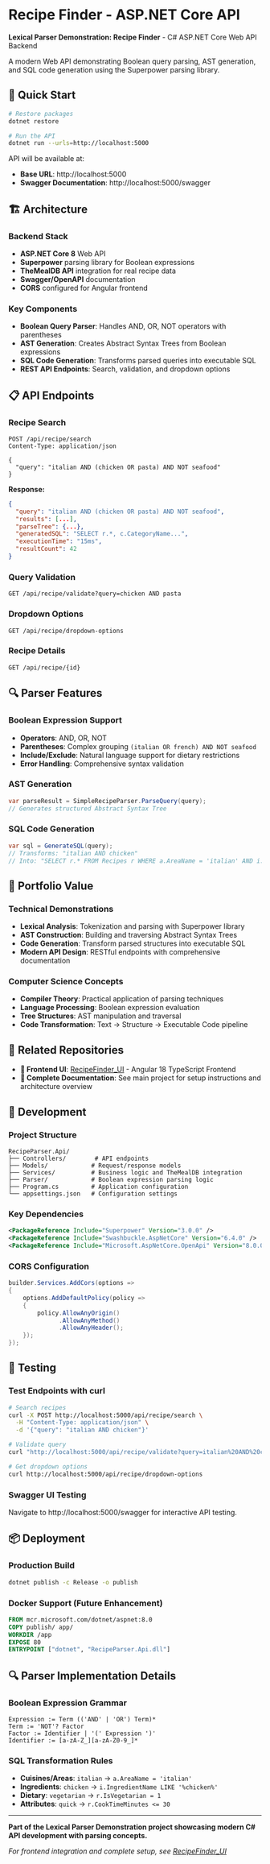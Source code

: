 # Recipe Finder - ASP.NET Core API

**Lexical Parser Demonstration: Recipe Finder** - C# ASP.NET Core Web API Backend

A modern Web API demonstrating Boolean query parsing, AST generation, and SQL code generation using the Superpower parsing library.

## 🚀 Quick Start

```bash
# Restore packages
dotnet restore

# Run the API
dotnet run --urls=http://localhost:5000
```

API will be available at:
- **Base URL**: http://localhost:5000
- **Swagger Documentation**: http://localhost:5000/swagger

## 🏗️ Architecture

### **Backend Stack**
- **ASP.NET Core 8** Web API
- **Superpower** parsing library for Boolean expressions
- **TheMealDB API** integration for real recipe data
- **Swagger/OpenAPI** documentation
- **CORS** configured for Angular frontend

### **Key Components**
- **Boolean Query Parser**: Handles AND, OR, NOT operators with parentheses
- **AST Generation**: Creates Abstract Syntax Trees from Boolean expressions
- **SQL Code Generation**: Transforms parsed queries into executable SQL
- **REST API Endpoints**: Search, validation, and dropdown options

## 📋 API Endpoints

### **Recipe Search**
```http
POST /api/recipe/search
Content-Type: application/json

{
  "query": "italian AND (chicken OR pasta) AND NOT seafood"
}
```

**Response:**
```json
{
  "query": "italian AND (chicken OR pasta) AND NOT seafood",
  "results": [...],
  "parseTree": {...},
  "generatedSQL": "SELECT r.*, c.CategoryName...",
  "executionTime": "15ms",
  "resultCount": 42
}
```

### **Query Validation**
```http
GET /api/recipe/validate?query=chicken AND pasta
```

### **Dropdown Options**
```http
GET /api/recipe/dropdown-options
```

### **Recipe Details**
```http
GET /api/recipe/{id}
```

## 🔍 Parser Features

### **Boolean Expression Support**
- **Operators**: AND, OR, NOT
- **Parentheses**: Complex grouping `(italian OR french) AND NOT seafood`
- **Include/Exclude**: Natural language support for dietary restrictions
- **Error Handling**: Comprehensive syntax validation

### **AST Generation**
```csharp
var parseResult = SimpleRecipeParser.ParseQuery(query);
// Generates structured Abstract Syntax Tree
```

### **SQL Code Generation**
```csharp
var sql = GenerateSQL(query);
// Transforms: "italian AND chicken"
// Into: "SELECT r.* FROM Recipes r WHERE a.AreaName = 'italian' AND i.IngredientName LIKE '%chicken%'"
```

## 🎯 Portfolio Value

### **Technical Demonstrations**
- **Lexical Analysis**: Tokenization and parsing with Superpower library
- **AST Construction**: Building and traversing Abstract Syntax Trees
- **Code Generation**: Transform parsed structures into executable SQL
- **Modern API Design**: RESTful endpoints with comprehensive documentation

### **Computer Science Concepts**
- **Compiler Theory**: Practical application of parsing techniques
- **Language Processing**: Boolean expression evaluation
- **Tree Structures**: AST manipulation and traversal
- **Code Transformation**: Text → Structure → Executable Code pipeline

## 🔗 Related Repositories

- **🔗 Frontend UI**: [RecipeFinder_UI](https://github.com/stevewash123/RecipeFinder_UI) - Angular 18 TypeScript Frontend
- **📖 Complete Documentation**: See main project for setup instructions and architecture overview

## 🔧 Development

### **Project Structure**
```
RecipeParser.Api/
├── Controllers/        # API endpoints
├── Models/            # Request/response models
├── Services/          # Business logic and TheMealDB integration
├── Parser/            # Boolean expression parsing logic
├── Program.cs         # Application configuration
└── appsettings.json   # Configuration settings
```

### **Key Dependencies**
```xml
<PackageReference Include="Superpower" Version="3.0.0" />
<PackageReference Include="Swashbuckle.AspNetCore" Version="6.4.0" />
<PackageReference Include="Microsoft.AspNetCore.OpenApi" Version="8.0.0" />
```

### **CORS Configuration**
```csharp
builder.Services.AddCors(options =>
{
    options.AddDefaultPolicy(policy =>
    {
        policy.AllowAnyOrigin()
              .AllowAnyMethod()
              .AllowAnyHeader();
    });
});
```

## 🧪 Testing

### **Test Endpoints with curl**
```bash
# Search recipes
curl -X POST http://localhost:5000/api/recipe/search \
  -H "Content-Type: application/json" \
  -d '{"query": "italian AND chicken"}'

# Validate query
curl "http://localhost:5000/api/recipe/validate?query=italian%20AND%20chicken"

# Get dropdown options
curl http://localhost:5000/api/recipe/dropdown-options
```

### **Swagger UI Testing**
Navigate to http://localhost:5000/swagger for interactive API testing.

## 📦 Deployment

### **Production Build**
```bash
dotnet publish -c Release -o publish
```

### **Docker Support** (Future Enhancement)
```dockerfile
FROM mcr.microsoft.com/dotnet/aspnet:8.0
COPY publish/ app/
WORKDIR /app
EXPOSE 80
ENTRYPOINT ["dotnet", "RecipeParser.Api.dll"]
```

## 🔍 Parser Implementation Details

### **Boolean Expression Grammar**
```
Expression := Term (('AND' | 'OR') Term)*
Term := 'NOT'? Factor
Factor := Identifier | '(' Expression ')'
Identifier := [a-zA-Z_][a-zA-Z0-9_]*
```

### **SQL Transformation Rules**
- **Cuisines/Areas**: `italian` → `a.AreaName = 'italian'`
- **Ingredients**: `chicken` → `i.IngredientName LIKE '%chicken%'`
- **Dietary**: `vegetarian` → `r.IsVegetarian = 1`
- **Attributes**: `quick` → `r.CookTimeMinutes <= 30`

---

**Part of the Lexical Parser Demonstration project showcasing modern C# API development with parsing concepts.**

*For frontend integration and complete setup, see [RecipeFinder_UI](https://github.com/stevewash123/RecipeFinder_UI)*